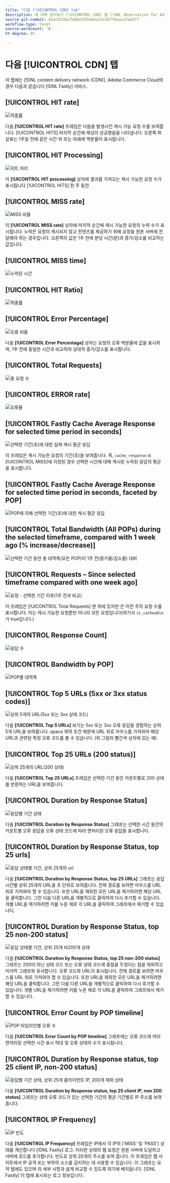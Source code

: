 ```yaml
---
title: "다음 [!UICONTROL CDN] tab"
description: 에 대해 알아보기 [!UICONTROL CDN] 탭 [!DNL Observation for Adobe Commerce].
source-git-commit: 424c832ba7580e5d766dea33e3b776eaca7a0d77
workflow-type: tm+mt
source-wordcount: '0'
ht-degree: 0%

---
```


# 다음 [!UICONTROL CDN] 탭

이 탭에는 [!DNL content delivery network (CDN)]. Adobe Commerce Cloud의 경우 다음과 같습니다 [!DNL Fastly] 서비스.

## [!UICONTROL HIT rate]

![적중률](../../assets/tools/observation-for-adobe-commerce/cdn-tab-1.png)

다음 **[!UICONTROL HIT rate]** 프레임은 다음을 발생시킨 캐시 가능 요청 수를 보여줍니다. [!UICONTROL HITS] 마지막 순간에 캐싱이 성공했음을 나타냅니다. 오른쪽 화살표는 1주일 전에 같은 시간 위 또는 아래에 백분율이 표시됩니다.

## [!UICONTROL HIT Processing]

![히트 처리](../../assets/tools/observation-for-adobe-commerce/cdn-tab-2.png)

이 **[!UICONTROL HIT processing]** 상자에 결과를 가져오는 캐시 가능한 요청 수가 표시됩니다 [!UICONTROL HITS] 한 주 동안.

## [!UICONTROL MISS rate]

![MISS 비율](../../assets/tools/observation-for-adobe-commerce/cdn-tab-3.png)

이 **[!UICONTROL MISS rate]** 상자에 마지막 순간에 캐시 가능한 요청의 누락 수가 표시됩니다. 누락은 요청이 캐시되지 않고 컨텐츠를 제공하기 위해 요청을 원본 서버에 전달해야 하는 경우입니다. 오른쪽의 값은 1주 전에 분당 시간(분)과 증가/감소를 비교하는 값입니다.

## [!UICONTROL MISS time]

![누락된 시간](../../assets/tools/observation-for-adobe-commerce/cdn-tab-4.png)

## [!UICONTROL HIT Ratio]

![적중률](../../assets/tools/observation-for-adobe-commerce/cdn-tab-5.png)

## [!UICONTROL Error Percentage]

![오류 비율](../../assets/tools/observation-for-adobe-commerce/cdn-tab-6.png)

다음 **[!UICONTROL Error Percentage]** 상자는 요청의 오류 백분율에 값을 표시하며, 1주 전에 동일한 시간과 비교하여 상대적 증가/감소를 표시합니다.

## [!UICONTROL Total Requests]

![총 요청 수](../../assets/tools/observation-for-adobe-commerce/cdn-tab-7.png)

## [!UICONTROL ERROR rate]

![오류율](../../assets/tools/observation-for-adobe-commerce/cdn-tab-8.png)

## [!UICONTROL Fastly Cache Average Response for selected time period in seconds]

![선택한 기간(초)에 대한 실제 캐시 평균 응답](../../assets/tools/observation-for-adobe-commerce/cdn-tab-9.png)

이 프레임은 캐시 가능한 요청의 기간(초)을 보여줍니다. 즉, `cache_response` is [!UICONTROL MISS]에 지정된 경우 선택한 시간에 대해 캐시된 누락된 응답의 평균을 표시합니다.

## [!UICONTROL Fastly Cache Average Response for selected time period in seconds, faceted by POP]

![POP에 의해 선택한 기간(초)에 대한 캐시 평균 응답](../../assets/tools/observation-for-adobe-commerce/cdn-tab-10.png)

## [!UICONTROL Total Bandwidth (All POPs) during the selected timeframe, compared with 1 week ago (% increase/decrease)]

![선택한 기간 동안 총 대역폭(모든 POP)이 1주 전(증가율/감소율) 대비](../../assets/tools/observation-for-adobe-commerce/cdn-tab-11.png)

## [!UICONTROL Requests – Since selected timeframe compared with one week ago]

![요청 - 선택한 기간 이후(1주 전과 비교)](../../assets/tools/observation-for-adobe-commerce/cdn-tab-12.png)

이 프레임은 [!UICONTROL Total Requests] 맨 위에 있지만 은 이전 주의 요청 수를 표시합니다. 이는 캐시 가능한 요청뿐만 아니라 모든 요청입니다(여기서 `is_cacheable` 가 true입니다.)

## [!UICONTROL Response Count]

![응답 수](../../assets/tools/observation-for-adobe-commerce/cdn-tab-13.png)

## [!UICONTROL Bandwidth by POP]

![POP별 대역폭](../../assets/tools/observation-for-adobe-commerce/cdn-tab-14.png)

## [!UICONTROL Top 5 URLs (5xx or 3xx status codes)]

![상위 5개의 URL(5xx 또는 3xx 상태 코드)](../../assets/tools/observation-for-adobe-commerce/cdn-tab-15.gif)

다음 **[!UICONTROL Top 5 URLs]** 보기는 5xx 또는 3xx 오류 응답을 경험하는 상위 5개 URL을 보여줍니다. space 제약 조건 때문에 URL 위로 마우스를 가져와야 해당 URL과 관련된 특정 오류 코드를 볼 수 있습니다. (위 그림의 빨간색 상자에 있는 예)

## [!UICONTROL Top 25 URLs (200 status)]

![상위 25개의 URL(200 상태)](../../assets/tools/observation-for-adobe-commerce/cdn-tab-16.gif)

다음 **[!UICONTROL Top 25 URLs]** 프레임은 선택한 기간 동안 카운트별로 200 상태를 반환하는 URL을 보여줍니다.

## [!UICONTROL Duration by Response Status]

![응답별 기간 상태](../../assets/tools/observation-for-adobe-commerce/cdn-tab-17.png)

다음 **[!UICONTROL Duration by Response Status]** 그래프는 선택한 시간 동안의 카운트별 오류 응답을 오류 상태 코드에 따라 면처리된 오류 응답을 표시합니다.

## [!UICONTROL Duration by Response Status, top 25 urls]

![응답 상태별 기간, 상위 25개의 url](../../assets/tools/observation-for-adobe-commerce/cdn-tab-18.gif)

다음 **[!UICONTROL Duration by Response Status, top 25 URLs]** 그래프는 응답 시간별 상위 25개의 URL을 초 단위로 보여줍니다. 전체 경로를 보려면 마우스를 URL 위로 가져와야 할 수 있습니다. 또한 URL을 제외한 모든 URL을 제거하려면 해당 URL을 클릭합니다. 그런 다음 다른 URL을 개별적으로 클릭하여 다시 추가할 수 있습니다. 개별 URL을 제거하려면 키를 누른 채로 각 URL을 클릭하여 그래프에서 제거할 수 있습니다.

## [!UICONTROL Duration by Response Status, top 25 non-200 status]

![응답 상태별 기간, 상위 25개 비200개 상태](../../assets/tools/observation-for-adobe-commerce/cdn-tab-19.gif)

다음 **[!UICONTROL Duration by Response Status, top 25 non-200 status]** 그래프는 200이 아닌 상태 코드 또는 오류 상태 코드에 중점을 두었다는 점을 제외하고 마지막 그래프와 유사합니다. 오류 코드와 URL이 표시됩니다. 전체 경로를 보려면 마우스를 URL 위로 가져와야 할 수 있습니다. 또한 URL을 제외한 모든 URL을 제거하려면 해당 URL을 클릭합니다. 그런 다음 다른 URL을 개별적으로 클릭하여 다시 추가할 수 있습니다. 개별 URL을 제거하려면 키를 누른 채로 각 URL을 클릭하여 그래프에서 제거할 수 있습니다.

## [!UICONTROL Error Count by POP timeline]

![POP 타임라인별 오류 수](../../assets/tools/observation-for-adobe-commerce/cdn-tab-20.png)

다음 **[!UICONTROL Error Count by POP timeline]** 그래프에는 오류 코드에 따라 면처리된 선택한 시간 표시 막대 및 오류 상태의 수가 표시됩니다.

## [!UICONTROL Duration by Response status, top 25 client IP, non-200 status]

![응답별 기간 상태, 상위 25개 클라이언트 IP, 200개 제외 상태](../../assets/tools/observation-for-adobe-commerce/cdn-tab-21.gif)

다음 **[!UICONTROL Duration by Response status, top 25 client IP, non 200 status]** 그래프는 상태 오류 코드가 있는 선택한 기간의 평균 기간별로 IP 주소를 보여줍니다.

## [!UICONTROL IP Frequency]

![IP 빈도](../../assets/tools/observation-for-adobe-commerce/cdn-tab-22.jpeg)

다음 **[!UICONTROL IP Frequency]** 프레임은 IP에서 각 IP의 (&#39;MISS&#39; 및 &#39;PASS&#39;) 상태를 계산합니다 [!DNL Fastly] 로그. 이러한 상태의 웹 요청은 원본 서버에 도달하고 서버에 로드를 추가합니다. 빈도로 상위 20개의 주소를 보여 줍니다. 이 프레임은 웹 사이트에서 IP 공격 또는 부하의 소스를 감지하는 데 사용할 수 있습니다. 이 그래프는 요약 탭에도 있으며 의 세부 사항과 쉽게 비교할 수 있도록 여기에 배치됩니다. [!DNL Fastly] 이 탭에 표시되는 로그 정보입니다.
